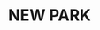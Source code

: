 ---
lastmod: '2025-04-06T06:05:20+00:00'
latitude: -28.60039624
layout: suburb
longitude: 152.9943753
postcode: '2474'
state: NSW
title: NEW PARK
url: /nsw/new-park/
---